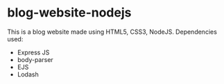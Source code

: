 # blog-website-nodejs
This is a blog website made using HTML5, CSS3, NodeJS. Dependencies used:
- Express JS
- body-parser 
- EJS 
- Lodash
